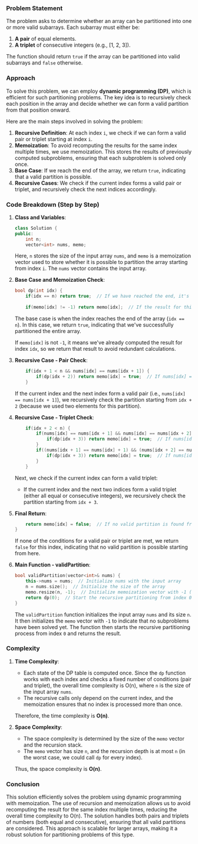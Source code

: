 ### Problem Statement

The problem asks to determine whether an array can be partitioned into one or more valid subarrays. Each subarray must either be:

1. **A pair** of equal elements.
2. **A triplet** of consecutive integers (e.g., [1, 2, 3]).

The function should return `true` if the array can be partitioned into valid subarrays and `false` otherwise.

### Approach

To solve this problem, we can employ **dynamic programming (DP)**, which is efficient for such partitioning problems. The key idea is to recursively check each position in the array and decide whether we can form a valid partition from that position onward.

Here are the main steps involved in solving the problem:

1. **Recursive Definition**: At each index `i`, we check if we can form a valid pair or triplet starting at index `i`.
2. **Memoization**: To avoid recomputing the results for the same index multiple times, we use memoization. This stores the results of previously computed subproblems, ensuring that each subproblem is solved only once.
3. **Base Case**: If we reach the end of the array, we return `true`, indicating that a valid partition is possible.
4. **Recursive Cases**: We check if the current index forms a valid pair or triplet, and recursively check the next indices accordingly.

### Code Breakdown (Step by Step)

1. **Class and Variables**:
    ```cpp
    class Solution {
    public:
        int n;
        vector<int> nums, memo;
    ```
    Here, `n` stores the size of the input array `nums`, and `memo` is a memoization vector used to store whether it is possible to partition the array starting from index `i`. The `nums` vector contains the input array.

2. **Base Case and Memoization Check**:
    ```cpp
    bool dp(int idx) {
        if(idx == n) return true;  // If we have reached the end, it's a valid partition
        
        if(memo[idx] != -1) return memo[idx];  // If the result for this index is already computed, return it
    ```
    The base case is when the index reaches the end of the array (`idx == n`). In this case, we return `true`, indicating that we've successfully partitioned the entire array.

    If `memo[idx]` is not `-1`, it means we've already computed the result for index `idx`, so we return that result to avoid redundant calculations.

3. **Recursive Case - Pair Check**:
    ```cpp
        if(idx + 1 < n && nums[idx] == nums[idx + 1]) {
            if(dp(idx + 2)) return memo[idx] = true;  // If nums[idx] == nums[idx + 1], try partitioning from idx + 2
        }
    ```
    If the current index and the next index form a valid pair (i.e., `nums[idx] == nums[idx + 1]`), we recursively check the partition starting from `idx + 2` (because we used two elements for this partition).

4. **Recursive Case - Triplet Check**:
    ```cpp
        if(idx + 2 < n) {
            if(nums[idx] == nums[idx + 1] && nums[idx] == nums[idx + 2]) {
                if(dp(idx + 3)) return memo[idx] = true;  // If nums[idx], nums[idx + 1], nums[idx + 2] are equal, try partitioning from idx + 3
            }
            if((nums[idx + 1] == nums[idx] + 1) && (nums[idx + 2] == nums[idx] + 2)) {
                if(dp(idx + 3)) return memo[idx] = true;  // If nums[idx], nums[idx + 1], nums[idx + 2] are consecutive integers, try partitioning from idx + 3
            }
        }
    ```
    Next, we check if the current index can form a valid triplet:
    - If the current index and the next two indices form a valid triplet (either all equal or consecutive integers), we recursively check the partition starting from `idx + 3`.

5. **Final Return**:
    ```cpp
        return memo[idx] = false;  // If no valid partition is found from idx, mark it as false and return
    }
    ```
    If none of the conditions for a valid pair or triplet are met, we return `false` for this index, indicating that no valid partition is possible starting from here.

6. **Main Function - validPartition**:
    ```cpp
    bool validPartition(vector<int>& nums) {
        this->nums = nums;  // Initialize nums with the input array
        n = nums.size();  // Initialize the size of the array
        memo.resize(n, -1);  // Initialize memoization vector with -1 (indicating not computed yet)
        return dp(0);  // Start the recursive partitioning from index 0
    }
    ```
    The `validPartition` function initializes the input array `nums` and its size `n`. It then initializes the `memo` vector with `-1` to indicate that no subproblems have been solved yet. The function then starts the recursive partitioning process from index `0` and returns the result.

### Complexity

1. **Time Complexity**:
    - Each state of the DP table is computed once. Since the `dp` function works with each index and checks a fixed number of conditions (pair and triplet), the overall time complexity is O(n), where `n` is the size of the input array `nums`.
    - The recursive calls only depend on the current index, and the memoization ensures that no index is processed more than once.
    
    Therefore, the time complexity is **O(n)**.

2. **Space Complexity**:
    - The space complexity is determined by the size of the `memo` vector and the recursion stack.
    - The `memo` vector has size `n`, and the recursion depth is at most `n` (in the worst case, we could call `dp` for every index).
    
    Thus, the space complexity is **O(n)**.

### Conclusion

This solution efficiently solves the problem using dynamic programming with memoization. The use of recursion and memoization allows us to avoid recomputing the result for the same index multiple times, reducing the overall time complexity to O(n). The solution handles both pairs and triplets of numbers (both equal and consecutive), ensuring that all valid partitions are considered. This approach is scalable for larger arrays, making it a robust solution for partitioning problems of this type.